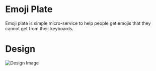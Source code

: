 # Emoji Plate
Emoji plate is simple micro-service to help people get emojis that they cannot get from their keyboards.

# Design
![Design Image](https://github.com/haneenmahd/emoji-plate/blob/master/docs/images/Design.png)
